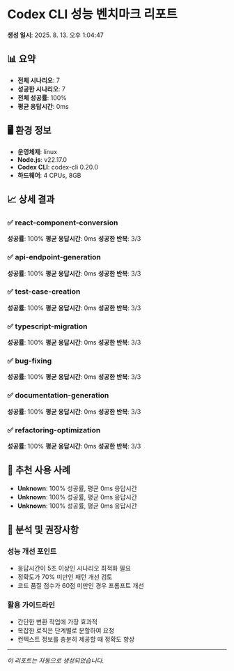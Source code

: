 # Codex CLI 성능 벤치마크 리포트

**생성 일시**: 2025. 8. 13. 오후 1:04:47

## 📊 요약

- **전체 시나리오**: 7
- **성공한 시나리오**: 7
- **전체 성공률**: 100%
- **평균 응답시간**: 0ms

## 🖥️ 환경 정보

- **운영체제**: linux
- **Node.js**: v22.17.0
- **Codex CLI**: codex-cli 0.20.0
- **하드웨어**: 4 CPUs, 8GB

## 📈 상세 결과

### ✅ react-component-conversion
**성공률**: 100%
**평균 응답시간**: 0ms
**성공한 반복**: 3/3

### ✅ api-endpoint-generation
**성공률**: 100%
**평균 응답시간**: 0ms
**성공한 반복**: 3/3

### ✅ test-case-creation
**성공률**: 100%
**평균 응답시간**: 0ms
**성공한 반복**: 3/3

### ✅ typescript-migration
**성공률**: 100%
**평균 응답시간**: 0ms
**성공한 반복**: 3/3

### ✅ bug-fixing
**성공률**: 100%
**평균 응답시간**: 0ms
**성공한 반복**: 3/3

### ✅ documentation-generation
**성공률**: 100%
**평균 응답시간**: 0ms
**성공한 반복**: 3/3

### ✅ refactoring-optimization
**성공률**: 100%
**평균 응답시간**: 0ms
**성공한 반복**: 3/3

## 🎯 추천 사용 사례

- **Unknown**: 100% 성공률, 평균 0ms 응답시간
- **Unknown**: 100% 성공률, 평균 0ms 응답시간
- **Unknown**: 100% 성공률, 평균 0ms 응답시간

## 📝 분석 및 권장사항

### 성능 개선 포인트
- 응답시간이 5초 이상인 시나리오 최적화 필요
- 정확도가 70% 미만인 패턴 개선 검토
- 코드 품질 점수가 60점 미만인 경우 프롬프트 개선

### 활용 가이드라인
- 간단한 변환 작업에 가장 효과적
- 복잡한 로직은 단계별로 분할하여 요청
- 컨텍스트 정보를 충분히 제공할 때 정확도 향상

---
*이 리포트는 자동으로 생성되었습니다.*